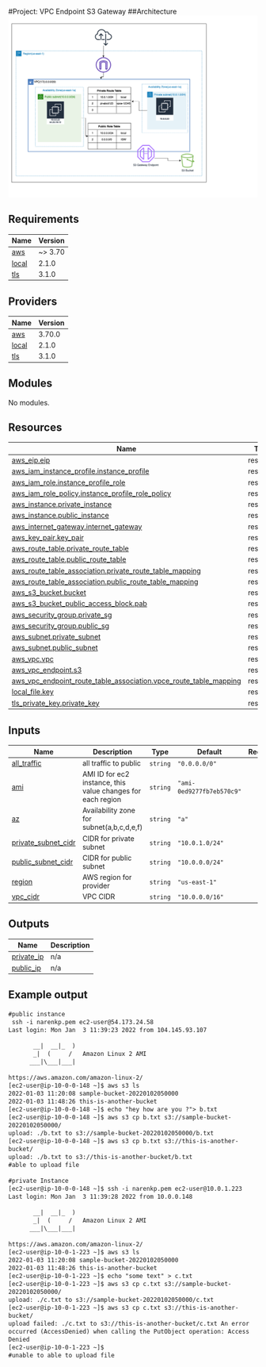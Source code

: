 <!-- BEGIN_TF_DOCS -->
#Project: VPC Endpoint S3 Gateway
##Architecture 
![vpc_endpoint_s3_gateway](./vpc_endpoint_s3_gateway.drawio.png)
## Requirements

| Name | Version |
|------|---------|
| <a name="requirement_aws"></a> [aws](#requirement\_aws) | ~> 3.70 |
| <a name="requirement_local"></a> [local](#requirement\_local) | 2.1.0 |
| <a name="requirement_tls"></a> [tls](#requirement\_tls) | 3.1.0 |

## Providers

| Name | Version |
|------|---------|
| <a name="provider_aws"></a> [aws](#provider\_aws) | 3.70.0 |
| <a name="provider_local"></a> [local](#provider\_local) | 2.1.0 |
| <a name="provider_tls"></a> [tls](#provider\_tls) | 3.1.0 |

## Modules

No modules.

## Resources

| Name | Type |
|------|------|
| [aws_eip.eip](https://registry.terraform.io/providers/hashicorp/aws/latest/docs/resources/eip) | resource |
| [aws_iam_instance_profile.instance_profile](https://registry.terraform.io/providers/hashicorp/aws/latest/docs/resources/iam_instance_profile) | resource |
| [aws_iam_role.instance_profile_role](https://registry.terraform.io/providers/hashicorp/aws/latest/docs/resources/iam_role) | resource |
| [aws_iam_role_policy.instance_profile_role_policy](https://registry.terraform.io/providers/hashicorp/aws/latest/docs/resources/iam_role_policy) | resource |
| [aws_instance.private_instance](https://registry.terraform.io/providers/hashicorp/aws/latest/docs/resources/instance) | resource |
| [aws_instance.public_instance](https://registry.terraform.io/providers/hashicorp/aws/latest/docs/resources/instance) | resource |
| [aws_internet_gateway.internet_gateway](https://registry.terraform.io/providers/hashicorp/aws/latest/docs/resources/internet_gateway) | resource |
| [aws_key_pair.key_pair](https://registry.terraform.io/providers/hashicorp/aws/latest/docs/resources/key_pair) | resource |
| [aws_route_table.private_route_table](https://registry.terraform.io/providers/hashicorp/aws/latest/docs/resources/route_table) | resource |
| [aws_route_table.public_route_table](https://registry.terraform.io/providers/hashicorp/aws/latest/docs/resources/route_table) | resource |
| [aws_route_table_association.private_route_table_mapping](https://registry.terraform.io/providers/hashicorp/aws/latest/docs/resources/route_table_association) | resource |
| [aws_route_table_association.public_route_table_mapping](https://registry.terraform.io/providers/hashicorp/aws/latest/docs/resources/route_table_association) | resource |
| [aws_s3_bucket.bucket](https://registry.terraform.io/providers/hashicorp/aws/latest/docs/resources/s3_bucket) | resource |
| [aws_s3_bucket_public_access_block.pab](https://registry.terraform.io/providers/hashicorp/aws/latest/docs/resources/s3_bucket_public_access_block) | resource |
| [aws_security_group.private_sg](https://registry.terraform.io/providers/hashicorp/aws/latest/docs/resources/security_group) | resource |
| [aws_security_group.public_sg](https://registry.terraform.io/providers/hashicorp/aws/latest/docs/resources/security_group) | resource |
| [aws_subnet.private_subnet](https://registry.terraform.io/providers/hashicorp/aws/latest/docs/resources/subnet) | resource |
| [aws_subnet.public_subnet](https://registry.terraform.io/providers/hashicorp/aws/latest/docs/resources/subnet) | resource |
| [aws_vpc.vpc](https://registry.terraform.io/providers/hashicorp/aws/latest/docs/resources/vpc) | resource |
| [aws_vpc_endpoint.s3](https://registry.terraform.io/providers/hashicorp/aws/latest/docs/resources/vpc_endpoint) | resource |
| [aws_vpc_endpoint_route_table_association.vpce_route_table_mapping](https://registry.terraform.io/providers/hashicorp/aws/latest/docs/resources/vpc_endpoint_route_table_association) | resource |
| [local_file.key](https://registry.terraform.io/providers/hashicorp/local/2.1.0/docs/resources/file) | resource |
| [tls_private_key.private_key](https://registry.terraform.io/providers/hashicorp/tls/3.1.0/docs/resources/private_key) | resource |

## Inputs

| Name | Description | Type | Default | Required |
|------|-------------|------|---------|:--------:|
| <a name="input_all_traffic"></a> [all\_traffic](#input\_all\_traffic) | all traffic to public | `string` | `"0.0.0.0/0"` | no |
| <a name="input_ami"></a> [ami](#input\_ami) | AMI ID for ec2 instance, this value changes for each region | `string` | `"ami-0ed9277fb7eb570c9"` | no |
| <a name="input_az"></a> [az](#input\_az) | Availability zone for subnet(a,b,c,d,e,f) | `string` | `"a"` | no |
| <a name="input_private_subnet_cidr"></a> [private\_subnet\_cidr](#input\_private\_subnet\_cidr) | CIDR for private subnet | `string` | `"10.0.1.0/24"` | no |
| <a name="input_public_subnet_cidr"></a> [public\_subnet\_cidr](#input\_public\_subnet\_cidr) | CIDR for public subnet | `string` | `"10.0.0.0/24"` | no |
| <a name="input_region"></a> [region](#input\_region) | AWS region for provider | `string` | `"us-east-1"` | no |
| <a name="input_vpc_cidr"></a> [vpc\_cidr](#input\_vpc\_cidr) | VPC CIDR | `string` | `"10.0.0.0/16"` | no |

## Outputs

| Name | Description |
|------|-------------|
| <a name="output_private_ip"></a> [private\_ip](#output\_private\_ip) | n/a |
| <a name="output_public_ip"></a> [public\_ip](#output\_public\_ip) | n/a |
<!-- END_TF_DOCS -->

## Example output

```Shell Script
#public instance 
 ssh -i narenkp.pem ec2-user@54.173.24.58
Last login: Mon Jan  3 11:39:23 2022 from 104.145.93.107

       __|  __|_  )
       _|  (     /   Amazon Linux 2 AMI
      ___|\___|___|

https://aws.amazon.com/amazon-linux-2/
[ec2-user@ip-10-0-0-148 ~]$ aws s3 ls 
2022-01-03 11:20:08 sample-bucket-20220102050000
2022-01-03 11:48:26 this-is-another-bucket
[ec2-user@ip-10-0-0-148 ~]$ echo "hey how are you ?"> b.txt
[ec2-user@ip-10-0-0-148 ~]$ aws s3 cp b.txt s3://sample-bucket-20220102050000/
upload: ./b.txt to s3://sample-bucket-20220102050000/b.txt        
[ec2-user@ip-10-0-0-148 ~]$ aws s3 cp b.txt s3://this-is-another-bucket/
upload: ./b.txt to s3://this-is-another-bucket/b.txt              
#able to upload file

#private Instance
[ec2-user@ip-10-0-0-148 ~]$ ssh -i narenkp.pem ec2-user@10.0.1.223
Last login: Mon Jan  3 11:39:28 2022 from 10.0.0.148

       __|  __|_  )
       _|  (     /   Amazon Linux 2 AMI
      ___|\___|___|

https://aws.amazon.com/amazon-linux-2/
[ec2-user@ip-10-0-1-223 ~]$ aws s3 ls
2022-01-03 11:20:08 sample-bucket-20220102050000
2022-01-03 11:48:26 this-is-another-bucket
[ec2-user@ip-10-0-1-223 ~]$ echo "some text" > c.txt
[ec2-user@ip-10-0-1-223 ~]$ aws s3 cp c.txt s3://sample-bucket-20220102050000/
upload: ./c.txt to s3://sample-bucket-20220102050000/c.txt        
[ec2-user@ip-10-0-1-223 ~]$ aws s3 cp c.txt s3://this-is-another-bucket/
upload failed: ./c.txt to s3://this-is-another-bucket/c.txt An error occurred (AccessDenied) when calling the PutObject operation: Access Denied
[ec2-user@ip-10-0-1-223 ~]$ 
#unable to able to upload file
```